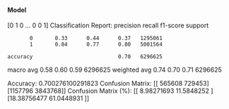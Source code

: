 #### Model
[0 1 0 ... 0 0 1]
Classification Report:
              precision    recall  f1-score   support

           0       0.33      0.44      0.37   1295061
           1       0.84      0.77      0.80   5001564

    accuracy                           0.70   6296625
   macro avg       0.58      0.60      0.59   6296625
weighted avg       0.74      0.70      0.71   6296625

Accuracy: 0.700276100291823
Confusion Matrix:
[[ 565608  729453]
 [1157796 3843768]]
Confusion Matrix (%):
[[ 8.98271693 11.5848252 ]
 [18.38756477 61.0448931 ]]
